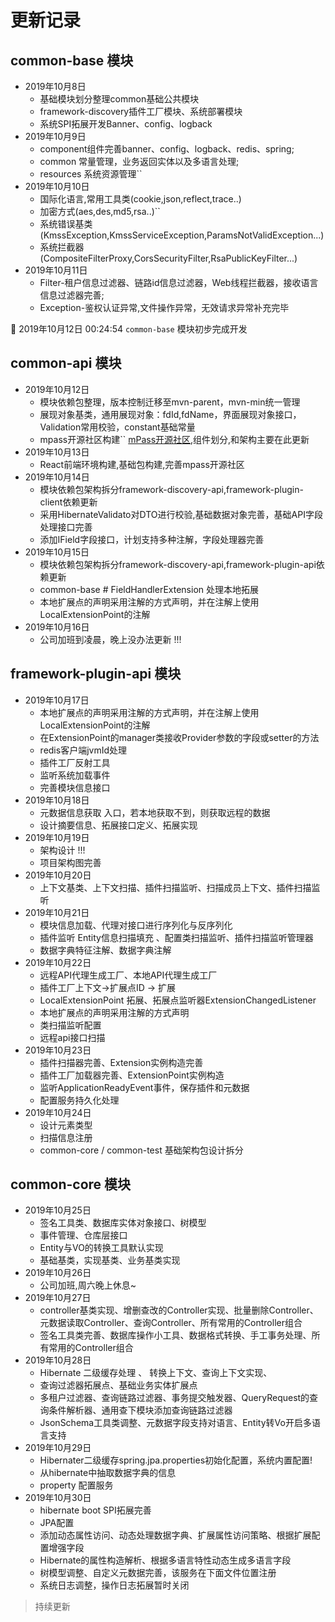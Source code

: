 #  更新记录
## common-base 模块
- 2019年10月8日  
    - 基础模块划分整理common基础公共模块
    - framework-discovery插件工厂模块、系统部署模块
    - 系统SPI拓展开发Banner、config、logback
- 2019年10月9日  
    - component组件完善banner、config、logback、redis、spring;
    - common 常量管理，业务返回实体以及多语言处理;
    - resources 系统资源管理``
- 2019年10月10日  
    - 国际化语言,常用工具类(cookie,json,reflect,trace..)
    - 加密方式(aes,des,md5,rsa..)``
    - 系统错误基类(KmssException,KmssServiceException,ParamsNotValidException...)
    - 系统拦截器(CompositeFilterProxy,CorsSecurityFilter,RsaPublicKeyFilter...)
- 2019年10月11日  
    - Filter-租户信息过滤器、链路id信息过滤器，Web线程拦截器，接收语言信息过滤器完善;
    - Exception-鉴权认证异常,文件操作异常，无效请求异常补充完毕

:confetti_ball: 2019年10月12日 00:24:54  `common-base` 模块初步完成开发

## common-api 模块
- 2019年10月12日  
    - 模块依赖包整理，版本控制迁移至mvn-parent，mvn-min统一管理
    - 展现对象基类，通用展现对象：fdId,fdName，界面展现对象接口，Validation常用校验，constant基础常量
    - mpass开源社区构建`` [mPass开源社区](http://mpass.gitee.io/zh-cn),组件划分,和架构主要在此更新
- 2019年10月13日
    - React前端环境构建,基础包构建,完善mpass开源社区
- 2019年10月14日
    - 模块依赖包架构拆分framework-discovery-api,framework-plugin-client依赖更新
    - 采用HibernateValidato对DTO进行校验,基础数据对象完善，基础API字段处理接口完善
    - 添加IField字段接口，计划支持多种注解，字段处理器完善
- 2019年10月15日
    - 模块依赖包架构拆分framework-discovery-api,framework-plugin-api依赖更新
    - common-base # FieldHandlerExtension 处理本地拓展
    - 本地扩展点的声明采用注解的方式声明，并在注解上使用LocalExtensionPoint的注解
- 2019年10月16日
    - 公司加班到凌晨，晚上没办法更新 !!!
## framework-plugin-api 模块
- 2019年10月17日
    - 本地扩展点的声明采用注解的方式声明，并在注解上使用LocalExtensionPoint的注解
    - 在ExtensionPoint的manager类接收Provider参数的字段或setter的方法
    - redis客户端jvmId处理
    - 插件工厂反射工具
    - 监听系统加载事件
    - 完善模块信息接口
- 2019年10月18日
    - 元数据信息获取 入口，若本地获取不到，则获取远程的数据
    - 设计摘要信息、拓展接口定义、拓展实现
- 2019年10月19日
    - 架构设计 !!!
    - 项目架构图完善
- 2019年10月20日
    - 上下文基类、上下文扫描、插件扫描监听、扫描成员上下文、插件扫描监听
- 2019年10月21日
    - 模块信息加载、代理对接口进行序列化与反序列化
    - 插件监听 Entity信息扫描填充 、配置类扫描监听、插件扫描监听管理器
    - 数据字典特征注解、数据字典注解
- 2019年10月22日
    - 远程API代理生成工厂、本地API代理生成工厂
    - 插件工厂上下文->扩展点ID -> 扩展
    - LocalExtensionPoint 拓展、拓展点监听器ExtensionChangedListener
    - 本地扩展点的声明采用注解的方式声明
    - 类扫描监听配置
    - 远程api接口扫描
- 2019年10月23日
    - 插件扫描器完善、Extension实例构造完善
    - 插件工厂加载器完善、ExtensionPoint实例构造
    - 监听ApplicationReadyEvent事件，保存插件和元数据
    - 配置服务持久化处理
-  2019年10月24日 
    - 设计元素类型
    - 扫描信息注册
    - common-core / common-test 基础架构包设计拆分
## common-core 模块
-  2019年10月25日
    - 签名工具类、数据库实体对象接口、树模型
    - 事件管理、仓库层接口
    - Entity与VO的转换工具默认实现
    - 基础基类，实现基类、业务基类实现
-  2019年10月26日
    - 公司加班,周六晚上休息~
-  2019年10月27日
    - controller基类实现、增删查改的Controller实现、批量删除Controller、元数据读取Controller、查询Controller、所有常用的Controller组合
    - 签名工具类完善、数据库操作小工具、数据格式转换、手工事务处理、所有常用的Controller组合
- 2019年10月28日
    - Hibernate 二级缓存处理 、 转换上下文、查询上下文实现、
    - 查询过滤器拓展点、基础业务实体扩展点
    - 多租户过滤器、查询链路过滤器、事务提交触发器、QueryRequest的查询条件解析器、通用查下模块添加查询链路过滤器
    - JsonSchema工具类调整、元数据字段支持对语言、Entity转Vo开启多语言支持
- 2019年10月29日
    - Hibernater二级缓存spring.jpa.properties初始化配置，系统内置配置!
    - 从hibernate中抽取数据字典的信息
    - property 配置服务
- 2019年10月30日
    - hibernate boot SPI拓展完善
    - JPA配置
    - 添加动态属性访问、动态处理数据字典、扩展属性访问策略、根据扩展配置增强字段
    - Hibernate的属性构造解析、根据多语言特性动态生成多语言字段
    - 树模型调整、自定义元数据完善，该服务在下面文件位置注册
    - 系统日志调整，操作日志拓展暂时关闭
> 持续更新
